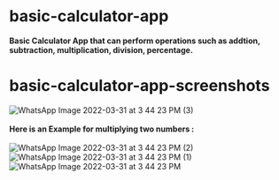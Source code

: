 # basic-calculator-app
<b> Basic Calculator App that can perform operations such as addtion, subtraction, multiplication, division, percentage. </b>
# basic-calculator-app-screenshots
![WhatsApp Image 2022-03-31 at 3 44 23 PM (3)](https://user-images.githubusercontent.com/96414137/161032957-6384be6f-d65f-413e-ac22-f2862f968f26.jpeg)
<br /><br /><b>Here is an Example for multiplying two numbers :</b><br /><br />
![WhatsApp Image 2022-03-31 at 3 44 23 PM (2)](https://user-images.githubusercontent.com/96414137/161033133-225aee90-cdd5-41e3-9e85-33c7409403b9.jpeg)
![WhatsApp Image 2022-03-31 at 3 44 23 PM (1)](https://user-images.githubusercontent.com/96414137/161033135-c43e780b-9f1f-422e-8234-59db53a4ff93.jpeg)
![WhatsApp Image 2022-03-31 at 3 44 23 PM](https://user-images.githubusercontent.com/96414137/161033139-bc2cabe4-b165-4088-9d6f-5fb07199caae.jpeg)
